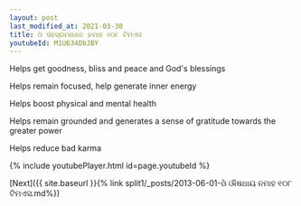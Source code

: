 ```yaml
---
layout: post
last_modified_at: 2021-03-30
title: ଓଁ ସହସ୍ରମଶାବେ ନମାହ ୧୦୮ ଟିମଏସ
youtubeId: M1U634DbJBY
---
```

 
 
Helps get goodness, bliss and peace and God's blessings
 
Helps remain focused, help generate inner energy 
 
Helps boost physical and mental health 
 
Helps remain grounded and generates a sense of gratitude towards the greater power 
 
Helps reduce bad karma
 
 
 
 


{% include youtubePlayer.html id=page.youtubeId %}
 
[Next]({{ site.baseurl }}{% link  split1/_posts/2013-06-01-ଓଁ ଔଷଧାୟ ନମାହ ୧୦୮ ଟିମଏସ.md%})
 

